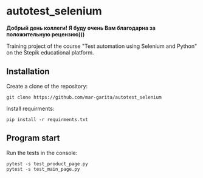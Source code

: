 # autotest_selenium
**Добрый день коллеги! Я буду очень Вам благодарна за положительную рецензию)))**

Training project of the course "Test automation using Selenium and Python" on the Stepik educational platform.

## Installation

Create a clone of the repository:

```
git clone https://github.com/mar-garita/autotest_selenium
```

Install requirments:

```
pip install -r requirments.txt
```

## Program start

Run the tests in the console:

```
pytest -s test_product_page.py
pytest -s test_main_page.py
```
